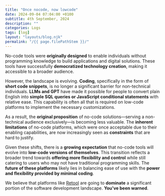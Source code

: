 ```yaml
---
title: "Once nocode, now lowcode"
date: 2024-09-04 07:04:00 +0100
subtitle: 4th September, 2024
description: ""
categories: Logs
tags: [log]
layout: "layouts/blog.njk"
permalink: "/{{ page.filePathStem }}/"
---
```




No-code tools were **originally designed** to enable individuals without programming knowledge to build applications and digital solutions. These tools have successfully **democratized technology creation**, making it accessible to a broader audience.

However, the landscape is evolving. **Coding**, specifically in the form of **short code snippets**, is no longer a significant barrier for non-technical individuals. **LLMs and GPT** have made it possible for people to convert plain English into **simple SQL queries or JavaScript conditional statements** with relative ease. This capability is often all that is required on low-code platforms to implement the necessary customizations.

As a result, the **original proposition** of no-code solutions—serving a non-technical audience exclusively—is becoming less valuable. The **inherent limitations** of no-code platforms, which were once acceptable due to their enabling capabilities, are now increasingly seen as **constraints** that are hard to justify.

Given these shifts, there is a **growing expectation** that no-code tools will evolve into **low-code versions of themselves**. This transition reflects a broader trend towards **offering more flexibility and control** while still catering to users who may not have traditional programming skills. The **future of these platforms** likely lies in balancing ease of use with the **power and flexibility provided by minimal coding**.

We believe that platforms like [Retool](https://retool.com/) are going to **dominate** a significant portion of the software development landscape. **You've been warned**.